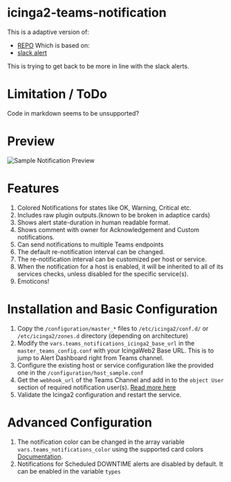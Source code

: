 # icinga2-teams-notification

This is a adaptive version of:
- [REPO](https://github.com/seffparker/icinga2-teams-notification)
Which is based on:
- [slack alert](https://github.com/seffparker/icinga2-rich-slack-notification)

This is trying to get back to be more in line with the slack alerts.

# Limitation / ToDo
Code in markdown seems to be unsupported?


# Preview
![Sample Notification Preview](https://github.com/william-sy/icinga2-adaptive-teams-notification/blob/main/image/preview.png?raw=true "Sample Notification Preview")


# Features
1. Colored Notifications for states like OK, Warning, Critical etc.
1. Includes raw plugin outputs.(known to be broken in adaptice cards)
1. Shows alert state-duration in human readable format.
1. Shows comment with owner for Acknowledgement and Custom notifications.
1. Can send notifications to multiple Teams endpoints
1. The default re-notification interval can be changed.
1. The re-notification interval can be customized per host or service.
1. When the notification for a host is enabled, it will be inherited to all of its services checks, unless disabled for the specific service(s).
1. Emoticons!

# Installation and Basic Configuration
1. Copy the `/configuration/master_*` files to `/etc/icinga2/conf.d/` or `/etc/icinga2/zones.d` directory (depending on architecture)
1. Modify the `vars.teams_notifications_icinga2_base_url` in the `master_teams_config.conf` with your IcingaWeb2 Base URL. This is to jump to Alert Dashboard right from Teams channel.
1. Configure the existing host or service configuration like the provided one in the `/configuration/host_sample.conf`
3. Get the `webhook_url` of the Teams Channel and add in to the `object User` section of required notification user(s). [Read more here](https://docs.microsoft.com/en-us/microsoftteams/platform/webhooks-and-connectors/how-to/add-incoming-webhook)
4. Validate the Icinga2 configuration and restart the service.

# Advanced Configuration
1. The notification color can be changed in the array variable `vars.teams_notifications_color` using the supported card colors [Documentation](https://adaptivecards.io/explorer/Container.html).
1. Notifications for Scheduled DOWNTIME alerts are disabled by default. It can be enabled in the variable `types`
